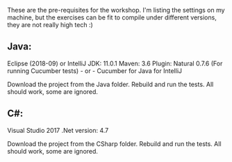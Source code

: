 These are the pre-requisites for the workshop. I'm listing the settings on my machine, but the exercises can be fit to compile under different versions, they are not really high tech :)

## Java:
Eclipse (2018-09) or IntelliJ
JDK:  11.0.1
Maven: 3.6
Plugin: Natural 0.7.6 (For running Cucumber tests) - or -  Cucumber for Java for IntelliJ

Download the project from the Java folder. Rebuild and run the tests.
All should work, some are ignored.


## C#:
Visual Studio 2017
.Net version: 4.7

Download the project from the CSharp folder. Rebuild and run the tests.
All should work, some are ignored.
